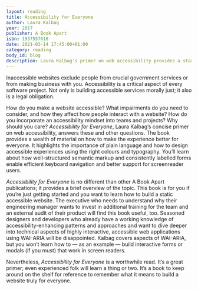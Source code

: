 ```yaml
---
layout: reading
title: Accessibility for Everyone
author: Laura Kalbag
year: 2017
publisher: A Book Apart 
isbn: 1937557618
date: 2021-03-14 17:45:00+01:00
category: reading
body_id: blog
description: Laura Kalbag's primer on web accessibility provides a starting point to build more accessible web sites.
---
```


Inaccessible websites exclude people from crucial government services or from making business with you. Accessibility is a critical aspect of every software project. Not only is building accessible services morally just; it also is a legal obligation.

How do you make a website accessible? What impairments do you need to consider, and how they affect how people interact with a website? How do you incorporate an accessibility mindset into teams and projects? Why should you care? _Accessibility for Everyone_, Laura Kalbag’s concise primer on web accessibility, answers these and other questions. The book provides a wealth of material on how to make the experience better for everyone. It highlights the importance of plain language and how to design accessible experiences using the right colours and typography. You’ll learn about how well-structured semantic markup and consistently labelled forms enable efficient keyboard navigation and better support for screenreader users. 

_Accessibility for Everyone_ is no different than other A Book Apart publications; it provides a brief overview of the topic. This book is for you if you’re just getting started and you want to learn how to build a static accessible website. The executive who needs to understand why their engineering manager wants to invest in additional training for the team and an external audit of their product will find this book useful, too. Seasoned designers and developers who already have a working knowledge of accessibility-enhancing patterns and approaches and want to dive deeper into technical aspects of highly interactive, accessible web applications using WAI-ARIA will be disappointed. Kalbag covers aspects of WAI-ARIA, but you won’t learn how to — as an example — build interactive forms or modals (if you must) that work in screen readers. 

Nevertheless, _Accessibility for Everyone_ is a worthwhile read. It’s a great primer; even experienced folk will learn a thing or two. It’s a book to keep around on the shelf for reference to remember what it means to build a website truly for everyone. 
